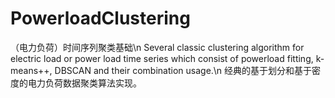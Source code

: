 # PowerloadClustering
（电力负荷）时间序列聚类基础\n
Several classic clustering algorithm for electric load or power load time series which consist of powerload fitting, k-means++, DBSCAN and their combination usage.\n
经典的基于划分和基于密度的电力负荷数据聚类算法实现。
